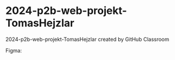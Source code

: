 # 2024-p2b-web-projekt-TomasHejzlar
2024-p2b-web-projekt-TomasHejzlar created by GitHub Classroom

Figma: 
